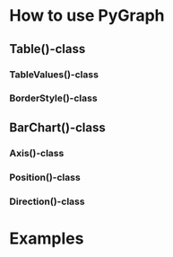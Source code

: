 # How to use PyGraph

## Table()-class


### TableValues()-class


### BorderStyle()-class


## BarChart()-class


### Axis()-class


### Position()-class


### Direction()-class


# Examples